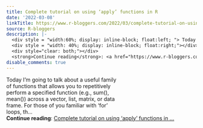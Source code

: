 ```yaml
---
title: Complete tutorial on using ‘apply’ functions in R
date: '2022-03-08'
linkTitle: https://www.r-bloggers.com/2022/03/complete-tutorial-on-using-apply-functions-in-r/
source: R-bloggers
description: |-
  <div style = "width:60%; display: inline-block; float:left; "> Today I’m going to talk about a useful family of functions that allows you to repetitively perform a specified function (e.g., sum(), mean()) across a vector, list, matrix, or data frame. For those of you familiar with ‘for’ loops, th...</div>
  <div style = "width: 40%; display: inline-block; float:right;"></div>
  <div style="clear: both;"></div>
  <strong>Continue reading</strong>: <a href="https://www.r-bloggers.com/2022/03/complete-tutorial-on-using-apply-functions-in-r/">Complete tutorial on using ‘apply’ functions in ...
disable_comments: true
---
```

<div style = "width:60%; display: inline-block; float:left; "> Today I’m going to talk about a useful family of functions that allows you to repetitively perform a specified function (e.g., sum(), mean()) across a vector, list, matrix, or data frame. For those of you familiar with ‘for’ loops, th...</div>
<div style = "width: 40%; display: inline-block; float:right;"></div>
<div style="clear: both;"></div>
<strong>Continue reading</strong>: <a href="https://www.r-bloggers.com/2022/03/complete-tutorial-on-using-apply-functions-in-r/">Complete tutorial on using ‘apply’ functions in ...